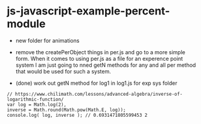 # js-javascript-example-percent-module

* new folder for animations
* remove the createPerObject things in per.js and go to a more simple form. When it comes to using per.js as a file for an experence point system I am just going to nned getN methods for any and all per method that would be used for such a system.

* (done) work out getN method for log1 in log1.js for exp sys folder

```
// https://www.chilimath.com/lessons/advanced-algebra/inverse-of-logarithmic-function/
var log = Math.log(2),
inverse = Math.round(Math.pow(Math.E, log));
console.log( log, inverse ); // 0.6931471805599453 2
```